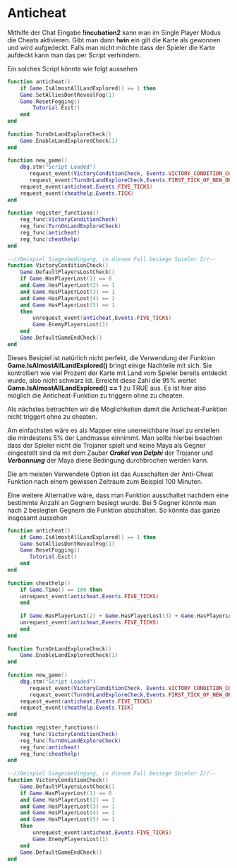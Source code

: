 # Anticheat

Mithilfe der Chat Eingabe **!incubation2** kann man im Single Player Modus die Cheats aktivieren. Gibt man dann **!win** ein gilt die Karte als gewonnen und wird aufgedeckt. Falls man nicht möchte dass der Spieler die Karte aufdeckt kann man das per Script verhindern.



Ein solches Script könnte wie folgt aussehen&#x20;

```lua
function anticheat()           
	if Game.IsAlmostAllLandExplored() == 1 then
	Game.SetAlliesDontRevealFog(1)
	Game.ResetFogging()
        Tutorial.Exit()
	end
end
 
function TurnOnLandExploreCheck()
	Game.EnableLandExploredCheck(1)
end
 
function new_game()
	dbg.stm("Script Loaded")
       request_event(VictoryConditionCheck, Events.VICTORY_CONDITION_CHECK)
       request_event(TurnOnLandExploreCheck,Events.FIRST_TICK_OF_NEW_OR_LOADED_GAME)
	request_event(anticheat,Events.FIVE_TICKS)
	request_event(cheathelp,Events.TICK)
end
 
function register_functions()
	reg_func(VictoryConditionCheck)
	reg_func(TurnOnLandExploreCheck)
	reg_func(anticheat)
	reg_func(cheathelp)
end
 
--//Beispiel Siegesbedingung, in diesem Fall besiege Spieler 2//--
function VictoryConditionCheck()
	Game.DefaultPlayersLostCheck()
	if Game.HasPlayerLost(1) == 0
	and Game.HasPlayerLost(2) == 1		
	and Game.HasPlayerLost(3) == 1
	and Game.HasPlayerLost(4) == 1
	and Game.HasPlayerLost(5) == 1
	then
		unrequest_event(anticheat,Events.FIVE_TICKS)
		Game.EnemyPlayersLost(1)
	end
	Game.DefaultGameEndCheck()
end
```

Dieses Besipiel ist natürlich nicht perfekt, die Verwendung der Funktion **Game.IsAlmostAllLandExplored()** bringt einige Nachteile mit sich. Sie kontrolliert wie viel Prozent der Karte mit Land vom Spieler bereits entdeckt wurde, also nicht schwarz ist. Erreicht diese Zahl die 95% wertet **Game.IsAlmostAllLandExplored() == 1** zu TRUE aus. Es ist hier also möglich die Anticheat-Funktion zu triggern ohne zu cheaten.



Als nächstes betrachten wir die Möglichkeiten damit die Anticheat-Funktion nicht triggert ohne zu cheaten.



Am einfachsten wäre es als Mapper eine unerreichbare Insel zu erstellen die mindestens 5% der Landmasse einnimmt. Man sollte hierbei beachten dass der Spieler nicht die Trojaner spielt und keine Maya als Gegner eingestellt sind da mit dem Zauber _**Orakel von Delphi**_ der Trojaner und _**Verbannung**_ der Maya diese Bedingung durchbrochen werden kann.



Die am meisten Verwendete Option ist das Ausschalten der Anti-Cheat Funktion nach einem gewissen Zeitraum zum Beispiel 100 Minuten.

Eine weitere Alternative wäre, dass man Funktion ausschaltet nachdem eine bestimmte Anzahl an Gegnern besiegt wurde. Bei 5 Gegner könnte man nach 2 besiegten Gegnern die Funktion abschalten. So könnte das ganze insgesamt aussehen&#x20;

```lua
function anticheat()           
	if Game.IsAlmostAllLandExplored() == 1 then
	Game.SetAlliesDontRevealFog(1)
	Game.ResetFogging()
       Tutorial.Exit()
	end
end
 
function cheathelp()
	if Game.Time() == 100 then
	unrequest_event(anticheat,Events.FIVE_TICKS)
	end
 
	if Game.HasPlayerLost(2) + Game.HasPlayerLost(3) + Game.HasPlayerLost(4) + Game.HasPlayerLost(5) > 1 then
	unrequest_event(anticheat,Events.FIVE_TICKS)
	end
end
 
function TurnOnLandExploreCheck()
	Game.EnableLandExploredCheck(1)
end
 
function new_game()
	dbg.stm("Script Loaded")
       request_event(VictoryConditionCheck, Events.VICTORY_CONDITION_CHECK)
       request_event(TurnOnLandExploreCheck,Events.FIRST_TICK_OF_NEW_OR_LOADED_GAME)
	request_event(anticheat,Events.FIVE_TICKS)
	request_event(cheathelp,Events.TICK)
end
 
function register_functions()
	reg_func(VictoryConditionCheck)
	reg_func(TurnOnLandExploreCheck)
	reg_func(anticheat)
	reg_func(cheathelp)
end
 
--//Beispiel Siegesbedingung, in diesem Fall besiege Spieler 2//--
function VictoryConditionCheck()
	Game.DefaultPlayersLostCheck()
	if Game.HasPlayerLost(1) == 0
	and Game.HasPlayerLost(2) == 1		
	and Game.HasPlayerLost(3) == 1
	and Game.HasPlayerLost(4) == 1
	and Game.HasPlayerLost(5) == 1
	then
		unrequest_event(anticheat,Events.FIVE_TICKS)
		Game.EnemyPlayersLost(1)
	end
	Game.DefaultGameEndCheck()
end
```
